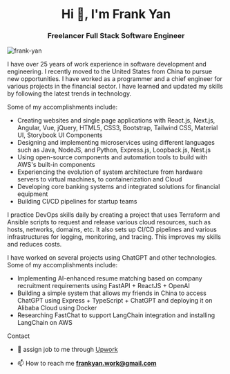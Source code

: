 <h1 align="center">Hi 👋, I'm Frank Yan</h1>
<h3 align="center"><a herf="https://www.upwork.com/freelancers/~01eea029b1550734f4">Freelancer</a> Full Stack Software Engineer</h3>

<p align="left"> <img src="https://komarev.com/ghpvc/?username=yantao0527&label=Profile%20views&color=0e75b6&style=flat" alt="frank-yan" /> </p>

<p>I have over 25 years of work experience in software development and engineering. I recently moved to the United States from China to pursue new opportunities.
I have worked as a programmer and a chief engineer for various projects in the financial sector. I have learned and updated my skills by following the latest trends in technology.</p>

<p>Some of my accomplishments include:</p>
<ul>
 <li>Creating websites and single page applications with React.js, Next.js, Angular, Vue, jQuery, HTML5, CSS3, Bootstrap, Tailwind CSS, Material UI, Storybook UI Components</li>
 <li>Designing and implementing microservices using different languages such as Java, NodeJS, and Python, Express.js, Loopback.js, Nest.js</li>
 <li>Using open-source components and automation tools to build with AWS's built-in components</li>
 <li>Experiencing the evolution of system architecture from hardware servers to virtual machines, to containerization and Cloud</li>
 <li>Developing core banking systems and integrated solutions for financial equipment</li>
 <li>Building CI/CD pipelines for startup teams</li>
</ul>

<p>I practice DevOps skills daily by creating a project that uses Terraform and Ansible scripts to request and release various cloud resources, such as hosts, networks, domains, etc. 
It also sets up CI/CD pipelines and various infrastructures for logging, monitoring, and tracing. This improves my skills and reduces costs.</p>

<p>I have worked on several projects using ChatGPT and other technologies. Some of my accomplishments include:</p>
<ul>
 <li>Implementing AI-enhanced resume matching based on company recruitment requirements using FastAPI + ReactJS + OpenAI</li>
 <li>Building a simple system that allows my friends in China to access ChatGPT using Express + TypeScript + ChatGPT and deploying it on Alibaba Cloud using Docker</li>
 <li>Researching FastChat to support LangChain integration and installing LangChain on AWS</li>
</ul>

<p>Contact</p>

- 💬 assign job to me through [Upwork](https://www.upwork.com/freelancers/~01eea029b1550734f4)

- 📫 How to reach me **frankyan.work@gmail.com**
